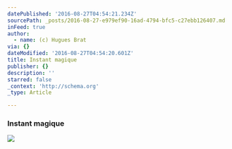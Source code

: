 ```yaml
---
datePublished: '2016-08-27T04:54:21.234Z'
sourcePath: _posts/2016-08-27-e979ef90-16ad-4794-bfc5-c27ebb126407.md
inFeed: true
author:
  - name: (c) Hugues Brat
via: {}
dateModified: '2016-08-27T04:54:20.601Z'
title: Instant magique
publisher: {}
description: ''
starred: false
_context: 'http://schema.org'
_type: Article

---
```

### Instant magique
![](https://imgflo.herokuapp.com/graph/vahj1ThiexotieMo/a7c6796e0162481a0641d2b22486153e/croprotate.jpg?cropheight=7012&cropwidth=10000&degrees=0&input=https%3A%2F%2Fthe-grid-user-content.s3-us-west-2.amazonaws.com%2F6dde0002-3cab-4e80-8ba7-5fcc6bfbbc05.jpg&x=0&y=0)